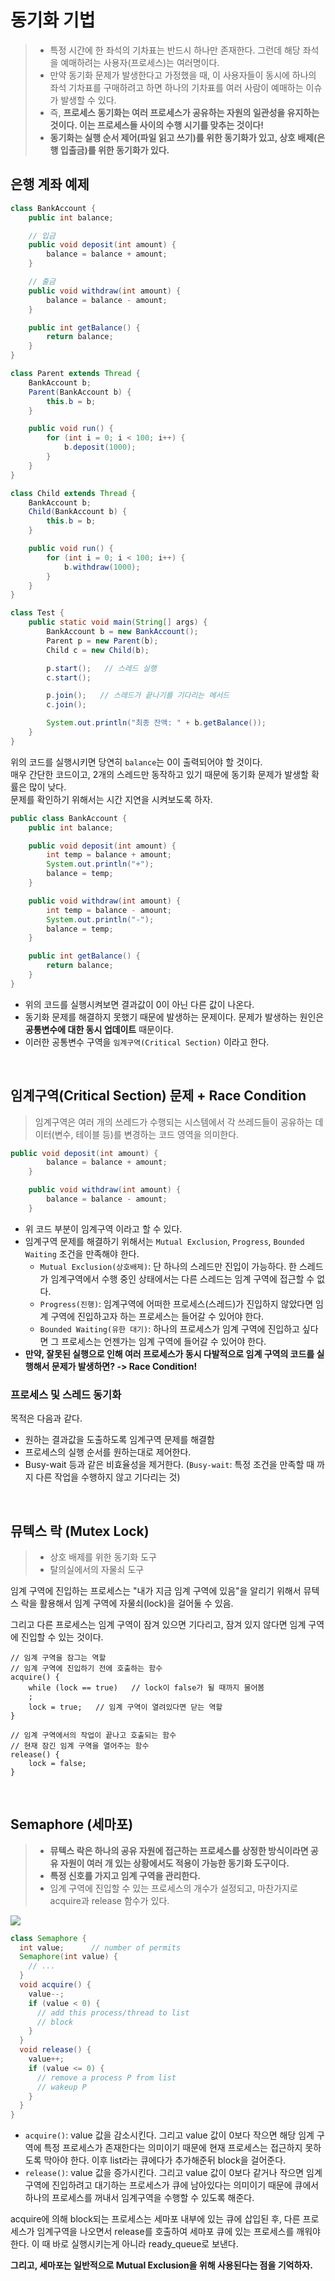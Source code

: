 # 동기화 기법

> -   특정 시간에 한 좌석의 기차표는 반드시 하나만 존재한다. 그런데 해당 좌석을 예매하려는 사용자(프로세스)는 여러명이다.
> -   만약 동기화 문제가 발생한다고 가정했을 때, 이 사용자들이 동시에 하나의 좌석 기차표를 구매하려고 하면 하나의 기차표를 여러 사람이 예매하는 이슈가 발생할 수 있다.
> -   즉, **프로세스 동기화는 여러 프로세스가 공유하는 자원의 일관성을 유지하는 것이다. 이는 프로세스들 사이의 수행 시기를 맞추는 것이다!**
> -   **동기화는 실행 순서 제어(파일 읽고 쓰기)를 위한 동기화가 있고, 상호 배제(은행 입출금)를 위한 동기화가 있다.**

## 은행 계좌 예제

```java
class BankAccount {
    public int balance;

    // 입금
    public void deposit(int amount) {
        balance = balance + amount;
    }

    // 출금
    public void withdraw(int amount) {
        balance = balance - amount;
    }

    public int getBalance() {
        return balance;
    }
}

class Parent extends Thread {
    BankAccount b;
    Parent(BankAccount b) {
        this.b = b;
    }

    public void run() {
        for (int i = 0; i < 100; i++) {
            b.deposit(1000);
        }
    }
}

class Child extends Thread {
    BankAccount b;
    Child(BankAccount b) {
        this.b = b;
    }

    public void run() {
        for (int i = 0; i < 100; i++) {
            b.withdraw(1000);
        }
    }
}

class Test {
    public static void main(String[] args) {
        BankAccount b = new BankAccount();
        Parent p = new Parent(b);
        Child c = new Child(b);

        p.start();   // 스레드 실행
        c.start();

        p.join();   // 스레드가 끝나기를 기다리는 메서드
        c.join();

        System.out.println("최종 잔액: " + b.getBalance());
    }
}
```

위의 코드를 실행시키면 당연히 `balance`는 0이 출력되어야 할 것이다.<br/>
매우 간단한 코드이고, 2개의 스레드만 동작하고 있기 때문에 동기화 문제가 발생할 확률은 많이 낮다.<br/>
문제를 확인하기 위해서는 시간 지연을 시켜보도록 하자.

```java
public class BankAccount {
    public int balance;

    public void deposit(int amount) {
        int temp = balance + amount;
        System.out.println("+");
        balance = temp;
    }

    public void withdraw(int amount) {
        int temp = balance - amount;
        System.out.println("-");
        balance = temp;
    }

    public int getBalance() {
        return balance;
    }
}
```

-   위의 코드를 실행시켜보면 결과값이 0이 아닌 다른 값이 나온다.
-   동기화 문제를 해결하지 못했기 때문에 발생하는 문제이다. 문제가 발생하는 원인은 **공통변수에 대한 동시 업데이트** 때문이다.
-   이러한 공통변수 구역을 `임계구역(Critical Section)` 이라고 한다.

<br/>

## 임계구역(Critical Section) 문제 + Race Condition

> 임계구역은 여러 개의 쓰레드가 수행되는 시스템에서 각 쓰레드들이 공유하는 데이터(변수, 테이블 등)를 변경하는 코드 영역을 의미한다.

```java
public void deposit(int amount) {
        balance = balance + amount;
    }

    public void withdraw(int amount) {
        balance = balance - amount;
    }
```

-   위 코드 부분이 임계구역 이라고 할 수 있다.
-   임계구역 문제를 해결하기 위해서는 `Mutual Exclusion`, `Progress`, `Bounded Waiting` 조건을 만족해야 한다.
    -   `Mutual Exclusion(상호배제)`: 단 하나의 스레드만 진입이 가능하다. 한 스레드가 임계구역에서 수행 중인 상태에서는 다른 스레드는 임계 구역에 접근할 수 없다.
    -   `Progress(진행)`: 임계구역에 어떠한 프로세스(스레드)가 진입하지 않았다면 임계 구역에 진입하고자 하는 프로세스는 들어갈 수 있어야 한다.
    -   `Bounded Waiting(유한 대기)`: 하나의 프로세스가 임계 구역에 진입하고 싶다면 그 프로세스는 언젠가는 임계 구역에 들어갈 수 있어야 한다.
-   **만약, 잘못된 실행으로 인해 여러 프로세스가 동시 다발적으로 임계 구역의 코드를 실행해서 문제가 발생하면? -> Race Condition!**

### 프로세스 및 스레드 동기화

목적은 다음과 같다.

-   원하는 결과값을 도출하도록 임계구역 문제를 해결함
-   프로세스의 실행 순서를 원하는대로 제어한다.
-   Busy-wait 등과 같은 비효율성을 제거한다. (`Busy-wait`: 특정 조건을 만족할 때 까지 다른 작업을 수행하지 않고 기다리는 것)

<br/>

## 뮤텍스 락 (Mutex Lock)

> -   상호 배제를 위한 동기화 도구
> -   탈의실에서의 자물쇠 도구

임계 구역에 진입하는 프로세스는 "내가 지금 임계 구역에 있음"을 알리기 위해서 뮤텍스 락을 활용해서 임계 구역에 자물쇠(lock)을 걸어둘 수 있음.

그리고 다른 프로세스는 임계 구역이 잠겨 있으면 기다리고, 잠겨 있지 않다면 임계 구역에 진입할 수 있는 것이다.

```
// 임계 구역을 잠그는 역할
// 임계 구역에 진입하기 전에 호출하는 함수
acquire() {
    while (lock == true)   // lock이 false가 될 때까지 물어봄
    ;
    lock = true;   // 임계 구역이 열려있다면 닫는 역할
}

// 임계 구역에서의 작업이 끝나고 호출되는 함수
// 현재 잠긴 임계 구역을 열어주는 함수
release() {
    lock = false;
}
```

<br/>

## Semaphore (세마포)

> -   **뮤텍스 락은 하나의 공유 자원에 접근하는 프로세스를 상정한 방식이라면 공유 자원이 여러 개 있는 상황에서도 적용이 가능한 동기화 도구이다.**
> -   **특정 신호를 가지고 임계 구역을 관리한다.**
> -   임계 구역에 진입할 수 있는 프로세스의 개수가 설정되고, 마찬가지로 acquire과 release 함수가 있다.

![](./images/semaphore.png)

```java
class Semaphore {
  int value;      // number of permits
  Semaphore(int value) {
    // ...
  }
  void acquire() {
    value--;
    if (value < 0) {
      // add this process/thread to list
      // block
    }
  }
  void release() {
    value++;
    if (value <= 0) {
      // remove a process P from list
      // wakeup P
    }
  }
}
```

-   `acquire()`: value 값을 감소시킨다. 그리고 value 값이 0보다 작으면 해당 임계 구역에 특정 프로세스가 존재한다는 의미이기 때문에 현재 프로세스는 접근하지 못하도록 막아야 한다. 이후 list라는 큐에다가 추가해준뒤 block을 걸어준다.
-   `release()`: value 값을 증가시킨다. 그리고 value 값이 0보다 같거나 작으면 임계구역에 진입하려고 대기하는 프로세스가 큐에 남아있다는 의미이기 때문에 큐에서 하나의 프로세스를 꺼내서 임계구역을 수행할 수 있도록 해준다.

acquire에 의해 block되는 프로세스는 세마포 내부에 있는 큐에 삽입된 후, 다른 프로세스가 임계구역을 나오면서 release를 호출하여 세마포 큐에 있는 프로세스를 깨워야 한다. 이 때 바로 실행시키는게 아니라 ready_queue로 보낸다.

**그리고, 세마포는 일반적으로 Mutual Exclusion을 위해 사용된다는 점을 기억하자.**
